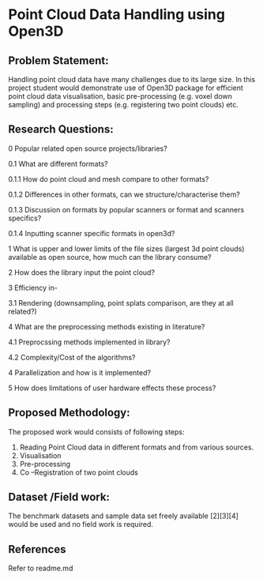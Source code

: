 # Point Cloud Data Handling using Open3D

## Problem Statement:

Handling point cloud data have many challenges due to its large size. In this project student would demonstrate use of Open3D package for efficient point cloud data visualisation, basic pre-processing (e.g. voxel down sampling) and processing steps (e.g. registering two point clouds) etc.

## Research Questions:

0 Popular related open source projects/libraries?

0.1 What are different formats?

0.1.1 How do point cloud and mesh compare to other formats?

0.1.2 Differences in other formats, can we structure/characterise them?

0.1.3 Discussion on formats by popular scanners or format and scanners specifics?

0.1.4 Inputting scanner specific formats in open3d?

1 What is upper and lower limits of the file sizes (largest 3d point clouds) available as open source, how much can the library consume?

2 How does the library input the point cloud?

3 Efficiency in-

3.1 Rendering (downsampling, point splats comparison, are they at all related?)

4 What are the preprocessing methods existing in literature?

4.1 Preprocssing methods implemented in library?

4.2 Complexity/Cost of the algorithms?

4 Parallelization and how is it implemented?

5 How does limitations of user hardware effects these process?

## Proposed Methodology:

The proposed work would consists of following steps:

1. Reading Point Cloud data in different formats and from various sources.
2. Visualisation
3. Pre-processing
4. Co –Registration of two point clouds

## Dataset /Field work:

The benchmark datasets and sample data set freely available [2][3][4] would be used and no field work is required.

## References
Refer to readme.md
